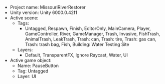 <!-- UNITY CODE ASSIST INSTRUCTIONS START -->
- Project name: MissouriRiverRestorer
- Unity version: Unity 6000.0.42f1
- Active scene:
  - Tags:
    - Untagged, Respawn, Finish, EditorOnly, MainCamera, Player, GameController, River, GameManager, Trash, Invasive, FishTrash, AnimalTrash, LeakTrash, Trash: can, Trash: tire, Trash: gas can, Trash: trash bag, Fish, Building: Water Testing Site
  - Layers:
    - Default, TransparentFX, Ignore Raycast, Water, UI
- Active game object:
  - Name: PauseButton
  - Tag: Untagged
  - Layer: UI
<!-- UNITY CODE ASSIST INSTRUCTIONS END -->